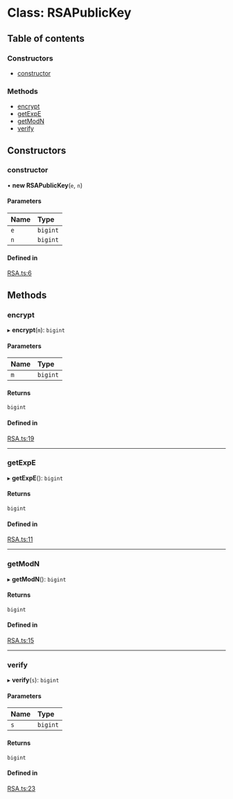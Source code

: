 # Class: RSAPublicKey

## Table of contents

### Constructors

- [constructor](RSAPublicKey.md#constructor)

### Methods

- [encrypt](RSAPublicKey.md#encrypt)
- [getExpE](RSAPublicKey.md#getexpe)
- [getModN](RSAPublicKey.md#getmodn)
- [verify](RSAPublicKey.md#verify)

## Constructors

### constructor

• **new RSAPublicKey**(`e`, `n`)

#### Parameters

| Name | Type |
| :------ | :------ |
| `e` | `bigint` |
| `n` | `bigint` |

#### Defined in

[RSA.ts:6](https://github.com/Big-3/Moduls-Ciber/blob/f68201c/src/ts/RSA.ts#L6)

## Methods

### encrypt

▸ **encrypt**(`m`): `bigint`

#### Parameters

| Name | Type |
| :------ | :------ |
| `m` | `bigint` |

#### Returns

`bigint`

#### Defined in

[RSA.ts:19](https://github.com/Big-3/Moduls-Ciber/blob/f68201c/src/ts/RSA.ts#L19)

___

### getExpE

▸ **getExpE**(): `bigint`

#### Returns

`bigint`

#### Defined in

[RSA.ts:11](https://github.com/Big-3/Moduls-Ciber/blob/f68201c/src/ts/RSA.ts#L11)

___

### getModN

▸ **getModN**(): `bigint`

#### Returns

`bigint`

#### Defined in

[RSA.ts:15](https://github.com/Big-3/Moduls-Ciber/blob/f68201c/src/ts/RSA.ts#L15)

___

### verify

▸ **verify**(`s`): `bigint`

#### Parameters

| Name | Type |
| :------ | :------ |
| `s` | `bigint` |

#### Returns

`bigint`

#### Defined in

[RSA.ts:23](https://github.com/Big-3/Moduls-Ciber/blob/f68201c/src/ts/RSA.ts#L23)
